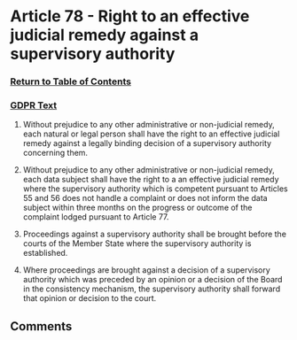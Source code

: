 # Article 78 - Right to an effective judicial remedy against a supervisory authority

### [Return to Table of Contents](https://github.com/mitmedialab/Consent-HackDay/blob/master/Legal/GDPR%20Markdown/1.%20Table%20of%20Contents.md)

### [GDPR Text](https://eur-lex.europa.eu/legal-content/EN/TXT/HTML/?uri=CELEX:32016R0679&from=EN#d1e6116-1-1)

1.   Without prejudice to any other administrative or non-judicial remedy, each natural or legal person shall have the right to an effective judicial remedy against a legally binding decision of a supervisory authority concerning them.

2.   Without prejudice to any other administrative or non-judicial remedy, each data subject shall have the right to a an effective judicial remedy where the supervisory authority which is competent pursuant to Articles 55 and 56 does not handle a complaint or does not inform the data subject within three months on the progress or outcome of the complaint lodged pursuant to Article 77.

3.   Proceedings against a supervisory authority shall be brought before the courts of the Member State where the supervisory authority is established.

4.   Where proceedings are brought against a decision of a supervisory authority which was preceded by an opinion or a decision of the Board in the consistency mechanism, the supervisory authority shall forward that opinion or decision to the court.


## Comments
